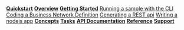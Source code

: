 **[Quickstart]({{site.baseurl}}/start/quickstart.html)**
**[Overview]({{site.baseurl}}/overview/overview.html)**
**[Getting Started]({{site.baseurl}}/start/getting-started-cmd-line.html)**
[Running a sample with the CLI]({{site.baseurl}}/start/getting-started-cmd-line.html)
[Coding a Business Network Definition]({{site.baseurl}}/start/getting-started-coding-bnd.html)
[Generating a REST api]({{site.baseurl}}/start/getting-started-rest-api.html)
[Writing a nodejs app]({{site.baseurl}}/start/getting-started-nodejs-app.html)
**[Concepts]({{site.baseurl}}/concepts/businessnetwork.html)**
**[Tasks]({{site.baseurl}}/tasks/prerequisites.html)**
**[API Documentation]({{site.baseurl}}/jsdoc/index.html)**
**[Reference]({{site.baseurl}}/reference/MeetTheModules.html)**
**[Support]({{site.baseurl}}/support/index.html)**
